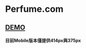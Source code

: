 # Perfume.com <br/>
## [DEMO](https://jim55167.github.io/Perfume.com/#/home)<br/>
#### 目前Mobile版本僅提供414px與375px
